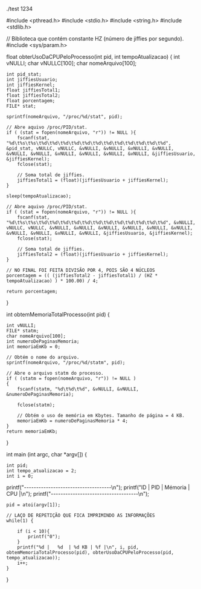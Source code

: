 ./test 1234



#include <pthread.h>
#include <stdio.h>
#include <string.h>
#include <stdlib.h>

// Biblioteca que contém constante HZ (número de jiffies por segundo).
#include <sys/param.h>

float obterUsoDaCPUPeloProcesso(int pid, int tempoAtualizacao)
{
    int vNULLI;
    char vNULLC[100];
    char nomeArquivo[100];
    
    int pid_stat;
    int jiffiesUsuario;
    int jiffiesKernel;
    float jiffiesTotal1;
    float jiffiesTotal2;
    float porcentagem;
    FILE* stat;
    
    sprintf(nomeArquivo, "/proc/%d/stat", pid);

    // Abre aquivo /proc/PID/stat.
    if ( (stat = fopen(nomeArquivo, "r")) != NULL ){
        fscanf(stat, "%d\t%s\t%s\t%d\t%d\t%d\t%d\t%d\t%d\t%d\t%d\t%d\t%d\t%d\t%d", &pid_stat, vNULLC, vNULLC, &vNULLI, &vNULLI, &vNULLI, &vNULLI, &vNULLI, &vNULLI, &vNULLI, &vNULLI, &vNULLI, &vNULLI, &jiffiesUsuario, &jiffiesKernel);
        fclose(stat);

        // Soma total de jiffies.
        jiffiesTotal1 = (float)(jiffiesUsuario + jiffiesKernel);
    }

    sleep(tempoAtualizacao);

    // Abre aquivo /proc/PID/stat.
    if ( (stat = fopen(nomeArquivo, "r")) != NULL ){
        fscanf(stat, "%d\t%s\t%s\t%d\t%d\t%d\t%d\t%d\t%d\t%d\t%d\t%d\t%d\t%d\t%d", &vNULLI, vNULLC, vNULLC, &vNULLI, &vNULLI, &vNULLI, &vNULLI, &vNULLI, &vNULLI, &vNULLI, &vNULLI, &vNULLI, &vNULLI, &jiffiesUsuario, &jiffiesKernel);
        fclose(stat);

        // Soma total de jiffies.
        jiffiesTotal2 = (float)(jiffiesUsuario + jiffiesKernel);
    }

    // NO FINAL FOI FEITA DIVISÃO POR 4, POIS SÃO 4 NÚCLEOS
    porcentagem = (( (jiffiesTotal2 - jiffiesTotal1) / (HZ * tempoAtualizacao) ) * 100.00) / 4;
    
    return porcentagem;
}




int obtemMemoriaTotalProcesso(int pid) {

    int vNULLI;
    FILE* statm;
    char nomeArquivo[100];
    int numeroDePaginasMemoria;
    int memoriaEmKb = 0;

    // Obtém o nome do arquivo.
    sprintf(nomeArquivo, "/proc/%d/statm", pid);
    
    // Abre o arquivo statm do processo.
    if ( (statm = fopen(nomeArquivo, "r")) != NULL )
    {
        fscanf(statm, "%d\t%d\t%d", &vNULLI, &vNULLI, &numeroDePaginasMemoria);

        fclose(statm);

        // Obtém o uso de memória em Kbytes. Tamanho de página = 4 KB.
        memoriaEmKb = numeroDePaginasMemoria * 4;
    }
    return memoriaEmKb;
}




int main (int argc, char *argv[]) {

	int pid;
	int tempo_atualizacao = 2;
	int i = 0;

printf("------------------------------------\n");
printf("ID |   PID   |  Mémoria  |   CPU    |\n");
printf("------------------------------------\n");

	pid = atoi(argv[1]);

	// LAÇO DE REPETIÇÃO QUE FICA IMPRIMINDO AS INFORMAÇÕES
	while(1) {

		if (i < 10){
			printf("0");
		}
		printf("%d |   %d  | %d KB | %f |\n", i, pid, obtemMemoriaTotalProcesso(pid), obterUsoDaCPUPeloProcesso(pid, tempo_atualizacao));
		i++;
	}
}
